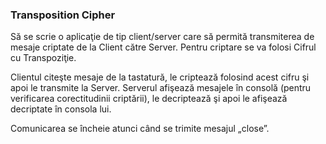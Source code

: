 ### Transposition Cipher

Să se scrie o aplicaţie de tip client/server care să permită transmiterea de mesaje criptate de la Client către Server. Pentru criptare se va folosi Cifrul cu Transpoziţie.

Clientul citeşte mesaje de la tastatură, le criptează folosind acest cifru şi apoi le transmite la Server. Serverul afişează mesajele în consolă (pentru verificarea corectitudinii criptării), le decriptează şi apoi le afişează decriptate în consola lui.

Comunicarea se încheie atunci când se trimite mesajul „close”.
